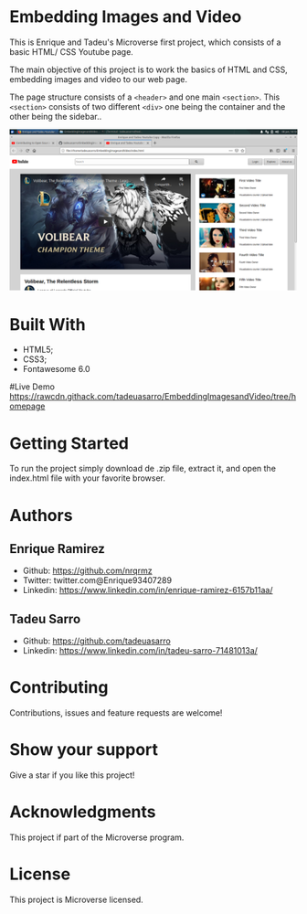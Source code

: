 # Embedding Images and Video
This is Enrique and Tadeu's Microverse first project, which consists of a basic HTML/ CSS Youtube page.

The main objective of this project is to work the basics of HTML and CSS, embedding images and video to our web page.

The page structure consists of a `<header>` and one main `<section>`. This `<section>` consists of two different `<div>` one being the container and the other being the sidebar..

![Project ScreenShot](/img/EmbeddingImagesandVideo.png)

# Built With
* HTML5;
* CSS3;
* Fontawesome 6.0

#Live Demo
https://rawcdn.githack.com/tadeuasarro/EmbeddingImagesandVideo/tree/homepage

# Getting Started
To run the project simply download de .zip file, extract it, and open the index.html file with your favorite browser.

# Authors
## Enrique Ramirez
* Github: https://github.com/nrqrmz
* Twitter: twitter.com@Enrique93407289
* Linkedin: https://www.linkedin.com/in/enrique-ramirez-6157b11aa/

## Tadeu Sarro
* Github: https://github.com/tadeuasarro
* Linkedin: https://www.linkedin.com/in/tadeu-sarro-71481013a/

# Contributing
Contributions, issues and feature requests are welcome!

# Show your support
Give a star if you like this project!

# Acknowledgments
This project if part of the Microverse program.

# License
This project is Microverse licensed.
